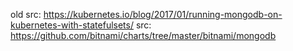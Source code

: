 old src: https://kubernetes.io/blog/2017/01/running-mongodb-on-kubernetes-with-statefulsets/
src: https://github.com/bitnami/charts/tree/master/bitnami/mongodb